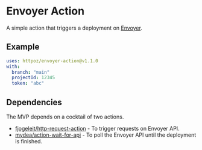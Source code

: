 # Envoyer Action
A simple action that triggers a deployment on [Envoyer](https://envoyer.io).

## Example
```yaml
uses: httpoz/envoyer-action@v1.1.0
with:
  branch: "main"
  projectId: 12345
  token: "abc"
```

## Dependencies
The MVP depends on a cocktail of two actions.
- [fjogeleit/http-request-action](https://github.com/fjogeleit/http-request-action) - To trigger requests on Envoyer API.
- [mydea/action-wait-for-api](https://github.com/mydea/action-wait-for-api) - To poll the Envoyer API until the deployment is finished.